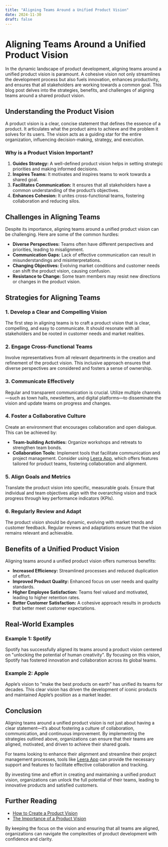```yaml
---
title: "Aligning Teams Around a Unified Product Vision"
date: 2024-11-30
draft: false
---
```

# Aligning Teams Around a Unified Product Vision

In the dynamic landscape of product development, aligning teams around a unified product vision is paramount. A cohesive vision not only streamlines the development process but also fuels innovation, enhances productivity, and ensures that all stakeholders are working towards a common goal. This blog post delves into the strategies, benefits, and challenges of aligning teams around a shared product vision.

## Understanding the Product Vision

A product vision is a clear, concise statement that defines the essence of a product. It articulates what the product aims to achieve and the problem it solves for its users. The vision acts as a guiding star for the entire organization, influencing decision-making, strategy, and execution.

### Why is a Product Vision Important?

1. **Guides Strategy:** A well-defined product vision helps in setting strategic priorities and making informed decisions.
2. **Inspires Teams:** It motivates and inspires teams to work towards a shared goal.
3. **Facilitates Communication:** It ensures that all stakeholders have a common understanding of the product’s objectives.
4. **Enhances Cohesion:** It unites cross-functional teams, fostering collaboration and reducing silos.

## Challenges in Aligning Teams

Despite its importance, aligning teams around a unified product vision can be challenging. Here are some of the common hurdles:

- **Diverse Perspectives:** Teams often have different perspectives and priorities, leading to misalignment.
- **Communication Gaps:** Lack of effective communication can result in misunderstandings and misinterpretations.
- **Changing Objectives:** Evolving market conditions and customer needs can shift the product vision, causing confusion.
- **Resistance to Change:** Some team members may resist new directions or changes in the product vision.

## Strategies for Aligning Teams

### 1. Develop a Clear and Compelling Vision

The first step in aligning teams is to craft a product vision that is clear, compelling, and easy to communicate. It should resonate with all stakeholders and be rooted in customer needs and market realities.

### 2. Engage Cross-Functional Teams

Involve representatives from all relevant departments in the creation and refinement of the product vision. This inclusive approach ensures that diverse perspectives are considered and fosters a sense of ownership.

### 3. Communicate Effectively

Regular and transparent communication is crucial. Utilize multiple channels—such as town halls, newsletters, and digital platforms—to disseminate the vision and update teams on progress and changes.

### 4. Foster a Collaborative Culture

Create an environment that encourages collaboration and open dialogue. This can be achieved by:

- **Team-building Activities:** Organize workshops and retreats to strengthen team bonds.
- **Collaboration Tools:** Implement tools that facilitate communication and project management. Consider using [Leera App](https://leera.app), which offers features tailored for product teams, fostering collaboration and alignment.

### 5. Align Goals and Metrics

Translate the product vision into specific, measurable goals. Ensure that individual and team objectives align with the overarching vision and track progress through key performance indicators (KPIs).

### 6. Regularly Review and Adapt

The product vision should be dynamic, evolving with market trends and customer feedback. Regular reviews and adaptations ensure that the vision remains relevant and achievable.

## Benefits of a Unified Product Vision

Aligning teams around a unified product vision offers numerous benefits:

- **Increased Efficiency:** Streamlined processes and reduced duplication of effort.
- **Improved Product Quality:** Enhanced focus on user needs and quality standards.
- **Higher Employee Satisfaction:** Teams feel valued and motivated, leading to higher retention rates.
- **Better Customer Satisfaction:** A cohesive approach results in products that better meet customer expectations.

## Real-World Examples

### Example 1: Spotify

Spotify has successfully aligned its teams around a product vision centered on "unlocking the potential of human creativity". By focusing on this vision, Spotify has fostered innovation and collaboration across its global teams.

### Example 2: Apple

Apple’s vision to "make the best products on earth" has unified its teams for decades. This clear vision has driven the development of iconic products and maintained Apple’s position as a market leader.

## Conclusion

Aligning teams around a unified product vision is not just about having a clear statement—it’s about fostering a culture of collaboration, communication, and continuous improvement. By implementing the strategies outlined above, organizations can ensure that their teams are aligned, motivated, and driven to achieve their shared goals.

For teams looking to enhance their alignment and streamline their project management processes, tools like [Leera App](https://leera.app) can provide the necessary support and features to facilitate effective collaboration and tracking.

By investing time and effort in creating and maintaining a unified product vision, organizations can unlock the full potential of their teams, leading to innovative products and satisfied customers.

## Further Reading
- [How to Create a Product Vision](https://www.forbes.com/sites/forbestechcouncil/2020/04/06/how-to-create-a-product-vision/)
- [The Importance of a Product Vision](https://www.productplan.com/glossary/product-vision/)

By keeping the focus on the vision and ensuring that all teams are aligned, organizations can navigate the complexities of product development with confidence and clarity.